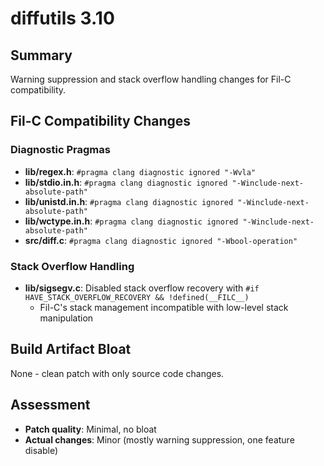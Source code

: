 # diffutils 3.10

## Summary
Warning suppression and stack overflow handling changes for Fil-C compatibility.

## Fil-C Compatibility Changes

### Diagnostic Pragmas
- **lib/regex.h**: `#pragma clang diagnostic ignored "-Wvla"`
- **lib/stdio.in.h**: `#pragma clang diagnostic ignored "-Winclude-next-absolute-path"`
- **lib/unistd.in.h**: `#pragma clang diagnostic ignored "-Winclude-next-absolute-path"`
- **lib/wctype.in.h**: `#pragma clang diagnostic ignored "-Winclude-next-absolute-path"`
- **src/diff.c**: `#pragma clang diagnostic ignored "-Wbool-operation"`

### Stack Overflow Handling
- **lib/sigsegv.c**: Disabled stack overflow recovery with `#if HAVE_STACK_OVERFLOW_RECOVERY && !defined(__FILC__)`
  - Fil-C's stack management incompatible with low-level stack manipulation

## Build Artifact Bloat
None - clean patch with only source code changes.

## Assessment
- **Patch quality**: Minimal, no bloat
- **Actual changes**: Minor (mostly warning suppression, one feature disable)
